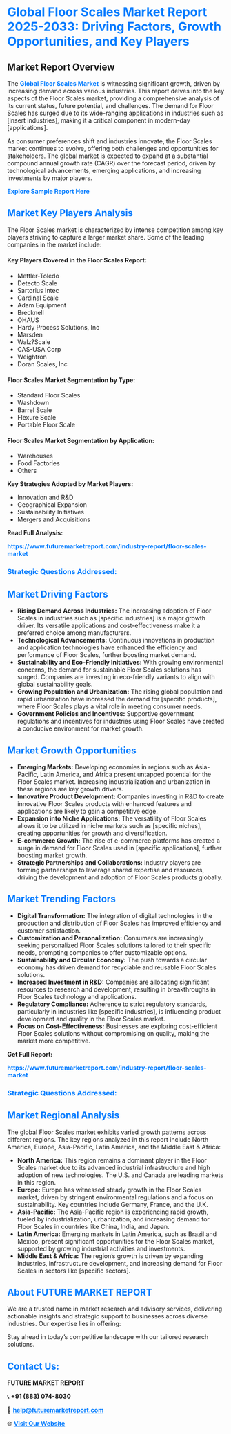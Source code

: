 <h1 style="color: #007BFF;">Global Floor Scales Market Report 2025-2033: Driving Factors, Growth Opportunities, and Key Players</h1>

<section id="overview">
<h2>Market Report Overview</h2>
<p>The <a href="https://www.futuremarketreport.com/industry-report/floor-scales-market" style="color: #007BFF; text-decoration: none;"><strong>Global Floor Scales Market</strong></a> is witnessing significant growth, driven by increasing demand across various industries. This report delves into the key aspects of the Floor Scales market, providing a comprehensive analysis of its current status, future potential, and challenges. The demand for Floor Scales has surged due to its wide-ranging applications in industries such as [insert industries], making it a critical component in modern-day [applications].</p>
<p>As consumer preferences shift and industries innovate, the Floor Scales market continues to evolve, offering both challenges and opportunities for stakeholders. The global market is expected to expand at a substantial compound annual growth rate (CAGR) over the forecast period, driven by technological advancements, emerging applications, and increasing investments by major players.</p>
</section>

<section id="overview">
<p><a href="https://www.futuremarketreport.com/request-sample/reportId=59956" style="color: #007BFF; text-decoration: none;"><strong>Explore Sample Report Here</strong></a></p>
</section>

<section id="key-players">
<h2 style="color: #007BFF;">Market Key Players Analysis</h2>
<p>The Floor Scales market is characterized by intense competition among key players striving to capture a larger market share. Some of the leading companies in the market include:</p>
<h4>Key Players Covered in the Floor Scales Report:</h4>
<ul><li>Mettler-Toledo</li><li>Detecto Scale</li><li>Sartorius Intec</li><li>Cardinal Scale</li><li>Adam Equipment</li><li>Brecknell</li><li>OHAUS</li><li>Hardy Process Solutions, Inc</li><li>Marsden</li><li>Walz?Scale</li><li>CAS-USA Corp</li><li>Weightron</li><li>Doran Scales, Inc</li></ul>
<h4>Floor Scales Market Segmentation by Type:</h4>
<ul><li>Standard Floor Scales</li><li>Washdown</li><li>Barrel Scale</li><li>Flexure Scale</li><li>Portable Floor Scale</li></ul>

<h4>Floor Scales Market Segmentation by Application:</h4>
<ul><li>Warehouses</li><li>Food Factories</li><li>Others</li></ul>
<p><strong>Key Strategies Adopted by Market Players:</strong></p>
<ul>
<li>Innovation and R&D</li>
<li>Geographical Expansion</li>
<li>Sustainability Initiatives</li>
<li>Mergers and Acquisitions</li>
</ul>
</section>

<section>
<p><strong>Read Full Analysis: </strong></p><a href="https://www.futuremarketreport.com/industry-report/floor-scales-market" style="color: #007BFF; text-decoration: none;"><strong>https://www.futuremarketreport.com/industry-report/floor-scales-market</strong></a>
<h3 style="color: #007BFF;">Strategic Questions Addressed:</h3>
</section>

<section id="driving-factors">
<h2 style="color: #007BFF;">Market Driving Factors</h2>
<ul>
<li><strong>Rising Demand Across Industries:</strong> The increasing adoption of Floor Scales in industries such as [specific industries] is a major growth driver. Its versatile applications and cost-effectiveness make it a preferred choice among manufacturers.</li>
<li><strong>Technological Advancements:</strong> Continuous innovations in production and application technologies have enhanced the efficiency and performance of Floor Scales, further boosting market demand.</li>
<li><strong>Sustainability and Eco-Friendly Initiatives:</strong> With growing environmental concerns, the demand for sustainable Floor Scales solutions has surged. Companies are investing in eco-friendly variants to align with global sustainability goals.</li>
<li><strong>Growing Population and Urbanization:</strong> The rising global population and rapid urbanization have increased the demand for [specific products], where Floor Scales plays a vital role in meeting consumer needs.</li>
<li><strong>Government Policies and Incentives:</strong> Supportive government regulations and incentives for industries using Floor Scales have created a conducive environment for market growth.</li>
</ul>
</section>

<section id="growth-opportunities">
<h2 style="color: #007BFF;">Market Growth Opportunities</h2>
<ul>
<li><strong>Emerging Markets:</strong> Developing economies in regions such as Asia-Pacific, Latin America, and Africa present untapped potential for the Floor Scales market. Increasing industrialization and urbanization in these regions are key growth drivers.</li>
<li><strong>Innovative Product Development:</strong> Companies investing in R&D to create innovative Floor Scales products with enhanced features and applications are likely to gain a competitive edge.</li>
<li><strong>Expansion into Niche Applications:</strong> The versatility of Floor Scales allows it to be utilized in niche markets such as [specific niches], creating opportunities for growth and diversification.</li>
<li><strong>E-commerce Growth:</strong> The rise of e-commerce platforms has created a surge in demand for Floor Scales used in [specific applications], further boosting market growth.</li>
<li><strong>Strategic Partnerships and Collaborations:</strong> Industry players are forming partnerships to leverage shared expertise and resources, driving the development and adoption of Floor Scales products globally.</li>
</ul>
</section>

<section id="trending-factors">
<h2 style="color: #007BFF;">Market Trending Factors</h2>
<ul>
<li><strong>Digital Transformation:</strong> The integration of digital technologies in the production and distribution of Floor Scales has improved efficiency and customer satisfaction.</li>
<li><strong>Customization and Personalization:</strong> Consumers are increasingly seeking personalized Floor Scales solutions tailored to their specific needs, prompting companies to offer customizable options.</li>
<li><strong>Sustainability and Circular Economy:</strong> The push towards a circular economy has driven demand for recyclable and reusable Floor Scales solutions.</li>
<li><strong>Increased Investment in R&D:</strong> Companies are allocating significant resources to research and development, resulting in breakthroughs in Floor Scales technology and applications.</li>
<li><strong>Regulatory Compliance:</strong> Adherence to strict regulatory standards, particularly in industries like [specific industries], is influencing product development and quality in the Floor Scales market.</li>
<li><strong>Focus on Cost-Effectiveness:</strong> Businesses are exploring cost-efficient Floor Scales solutions without compromising on quality, making the market more competitive.</li>
</ul>
</section>

<section>
<p><strong>Get Full Report: </strong></p><a href="https://www.futuremarketreport.com/industry-report/floor-scales-market" style="color: #007BFF; text-decoration: none;"><strong>https://www.futuremarketreport.com/industry-report/floor-scales-market</strong></a>
<h3 style="color: #007BFF;">Strategic Questions Addressed:</h3>
</section>


<section id="regional-analysis">
<h2 style="color: #007BFF;">Market Regional Analysis</h2>
<p>The global Floor Scales market exhibits varied growth patterns across different regions. The key regions analyzed in this report include North America, Europe, Asia-Pacific, Latin America, and the Middle East & Africa:</p>
<ul>
<li><strong>North America:</strong> This region remains a dominant player in the Floor Scales market due to its advanced industrial infrastructure and high adoption of new technologies. The U.S. and Canada are leading markets in this region.</li>
<li><strong>Europe:</strong> Europe has witnessed steady growth in the Floor Scales market, driven by stringent environmental regulations and a focus on sustainability. Key countries include Germany, France, and the U.K.</li>
<li><strong>Asia-Pacific:</strong> The Asia-Pacific region is experiencing rapid growth, fueled by industrialization, urbanization, and increasing demand for Floor Scales in countries like China, India, and Japan.</li>
<li><strong>Latin America:</strong> Emerging markets in Latin America, such as Brazil and Mexico, present significant opportunities for the Floor Scales market, supported by growing industrial activities and investments.</li>
<li><strong>Middle East & Africa:</strong> The region’s growth is driven by expanding industries, infrastructure development, and increasing demand for Floor Scales in sectors like [specific sectors].</li>
</ul>
</section>

<footer>
<h2 style="color: #007BFF;">About FUTURE MARKET REPORT</h2>
<p>We are a trusted name in market research and advisory services, delivering actionable insights and strategic support to businesses across diverse industries. Our expertise lies in offering:</p>

<p>Stay ahead in today’s competitive landscape with our tailored research solutions.</p>

<h2 style="color: #007BFF;">Contact Us:</h2>
<p><strong>FUTURE MARKET REPORT</strong></p>
<p>📞 <strong>+91 (883) 074-8030</strong></p>
<p>📧 <strong><a href="mailto:help@futuremarketreport.com" style="color: #007BFF;">help@futuremarketreport.com</a></strong></p>
<p>🌐 <strong><a href="https://www.futuremarketreport.com/" style="color: #007BFF;">Visit Our Website</a></strong></p>
</footer>